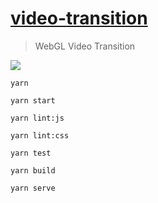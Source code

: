 # [video-transition](https://ustymukhman.github.io/video-transition/public/) #

> WebGL Video Transition

![](./public/preview.gif)

`yarn`

`yarn start`

`yarn lint:js`

`yarn lint:css`

`yarn test`

`yarn build`

`yarn serve`
